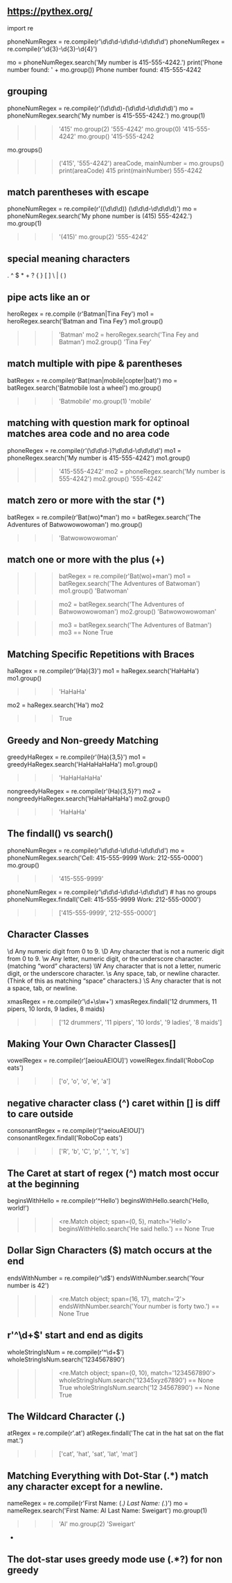 https://pythex.org/
-------------------

import re

phoneNumRegex = re.compile(r'\d\d\d-\d\d\d-\d\d\d\d')
phoneNumRegex = re.compile(r'\d{3}-\d{3}-\d{4}')

mo = phoneNumRegex.search('My number is 415-555-4242.')
print('Phone number found: ' + mo.group())
Phone number found: 415-555-4242

grouping
--------
phoneNumRegex = re.compile(r'(\d\d\d)-(\d\d\d-\d\d\d\d)')
mo = phoneNumRegex.search('My number is 415-555-4242.')
mo.group(1)
>>> '415'
mo.group(2)
>>> '555-4242'
mo.group(0)
>>> '415-555-4242'
mo.group()
>>> '415-555-4242

mo.groups()
>>> ('415', '555-4242')
areaCode, mainNumber = mo.groups()
print(areaCode)
>>> 415
print(mainNumber)
>>> 555-4242

match parentheses with escape
-----------------------------
phoneNumRegex = re.compile(r'(\(\d\d\d\)) (\d\d\d-\d\d\d\d)')
mo = phoneNumRegex.search('My phone number is (415) 555-4242.')
mo.group(1)
>>> '(415)'
mo.group(2)
>>> '555-4242'

special meaning characters
---------------------------
. ^ $ * + ? { } [ ] \ | ( )

pipe acts like an or
--------------------
heroRegex = re.compile (r'Batman|Tina Fey')
mo1 = heroRegex.search('Batman and Tina Fey')
mo1.group()
>>> 'Batman'
mo2 = heroRegex.search('Tina Fey and Batman')
mo2.group()
>>> 'Tina Fey'

match multiple with pipe & parentheses
--------------------------------------
batRegex = re.compile(r'Bat(man|mobile|copter|bat)')
mo = batRegex.search('Batmobile lost a wheel')
mo.group()
>>> 'Batmobile'
mo.group(1)
>>> 'mobile'

matching with question mark for optinoal
matches area code and no area code
----------------------------------------
phoneRegex = re.compile(r'(\d\d\d-)?\d\d\d-\d\d\d\d')
mo1 = phoneRegex.search('My number is 415-555-4242')
mo1.group()
>>> '415-555-4242'
mo2 = phoneRegex.search('My number is 555-4242')
mo2.group()
>>> '555-4242'

match zero or more with the star (*)
------------------------------------
batRegex = re.compile(r'Bat(wo)*man')
mo = batRegex.search('The Adventures of Batwowowowoman')
mo.group()
>>> 'Batwowowowoman'

match one or more with the plus (+)
-----------------------------------
>>> batRegex = re.compile(r'Bat(wo)+man')
>>> mo1 = batRegex.search('The Adventures of Batwoman')
>>> mo1.group()
'Batwoman'

>>> mo2 = batRegex.search('The Adventures of Batwowowowoman')
>>> mo2.group()
'Batwowowowoman'

>>> mo3 = batRegex.search('The Adventures of Batman')
>>> mo3 == None
True

Matching Specific Repetitions with Braces
-----------------------------------------
haRegex = re.compile(r'(Ha){3}')
mo1 = haRegex.search('HaHaHa')
mo1.group()
>>> 'HaHaHa'

mo2 = haRegex.search('Ha')
mo2
>>> True

Greedy and Non-greedy Matching
------------------------------
greedyHaRegex = re.compile(r'(Ha){3,5}')
mo1 = greedyHaRegex.search('HaHaHaHaHa')
mo1.group()
>>> 'HaHaHaHaHa'

nongreedyHaRegex = re.compile(r'(Ha){3,5}?')
mo2 = nongreedyHaRegex.search('HaHaHaHaHa')
mo2.group()
>>> 'HaHaHa'

The findall() vs search()
-------------------------
phoneNumRegex = re.compile(r'\d\d\d-\d\d\d-\d\d\d\d')
mo = phoneNumRegex.search('Cell: 415-555-9999 Work: 212-555-0000')
mo.group()
>>> '415-555-9999'

phoneNumRegex = re.compile(r'\d\d\d-\d\d\d-\d\d\d\d') # has no groups
phoneNumRegex.findall('Cell: 415-555-9999 Work: 212-555-0000')
>>> ['415-555-9999', '212-555-0000']

Character Classes
-----------------
\d  Any numeric digit from 0 to 9.
\D  Any character that is not a numeric digit from 0 to 9.
\w  Any letter, numeric digit, or the underscore character. (matching “word” characters)
\W  Any character that is not a letter, numeric digit, or the underscore character.
\s  Any space, tab, or newline character. (Think of this as matching “space” characters.)
\S  Any character that is not a space, tab, or newline.

xmasRegex = re.compile(r'\d+\s\w+')
xmasRegex.findall('12 drummers, 11 pipers, 10 lords, 9 ladies, 8 maids)
>>> ['12 drummers', '11 pipers', '10 lords', '9 ladies', '8 maids']

Making Your Own Character Classes[]
-----------------------------------
vowelRegex = re.compile(r'[aeiouAEIOU]')
vowelRegex.findall('RoboCop eats')
>>> ['o', 'o', 'o', 'e', 'a']


negative character class (^)
caret within [] is diff to care outside 
---------------------------------------
consonantRegex = re.compile(r'[^aeiouAEIOU]')
consonantRegex.findall('RoboCop eats')
>>> ['R', 'b', 'C', 'p', ' ', 't', 's']

The Caret at start of regex (^)
match most occur at the beginning 
---------------------------------
beginsWithHello = re.compile(r'^Hello')
beginsWithHello.search('Hello, world!')
>>> <re.Match object; span=(0, 5), match='Hello'>
beginsWithHello.search('He said hello.') == None
>>> True


Dollar Sign Characters ($)
match occurs at the end
--------------------------
endsWithNumber = re.compile(r'\d$')
endsWithNumber.search('Your number is 42')
>>> <re.Match object; span=(16, 17), match='2'>
endsWithNumber.search('Your number is forty two.') == None
>>> True

 r'^\d+$' start and end as digits
 --------------------------------
wholeStringIsNum = re.compile(r'^\d+$')
wholeStringIsNum.search('1234567890')
 >>> <re.Match object; span=(0, 10), match='1234567890'>
wholeStringIsNum.search('12345xyz67890') == None
 >>> True
wholeStringIsNum.search('12 34567890') == None
 >>> True

The Wildcard Character (.)
--------------------------
atRegex = re.compile(r'.at')
atRegex.findall('The cat in the hat sat on the flat mat.')
>>> ['cat', 'hat', 'sat', 'lat', 'mat']

Matching Everything with Dot-Star (.*)
match any character except for a newline.
-----------------------------------------
nameRegex = re.compile(r'First Name: (.*) Last Name: (.*)')
mo = nameRegex.search('First Name: Al Last Name: Sweigart')
mo.group(1)
>>> 'Al'
mo.group(2)
>>> 'Sweigart'
-

The dot-star uses greedy mode use (.*?) for non greedy
------------------------------------------------------
